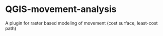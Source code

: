 # QGIS-movement-analysis
A plugin for raster based modeling of movement (cost surface, least-cost path)
